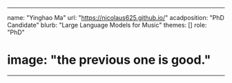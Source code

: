 <!--
 * @Author: nicolaus625 ma_nicolaus@163.com
 * @Date: 2024-10-10 01:19:33
 * @LastEditors: nicolaus625 ma_nicolaus@163.com
 * @LastEditTime: 2024-10-10 01:21:41
 * @FilePath: /undefined/Users/nicolaus625/Downloads/yixiaozhang.md
 * @Description: 这是默认设置,请设置`customMade`, 打开koroFileHeader查看配置 进行设置: https://github.com/OBKoro1/koro1FileHeader/wiki/%E9%85%8D%E7%BD%AE
-->
---
name: "Yinghao Ma"
url: "https://nicolaus625.github.io/"
acadposition: "PhD Candidate"
blurb: "Large Language Models for Music"
themes: []
role: "PhD"
# image: "the previous one is good."
---